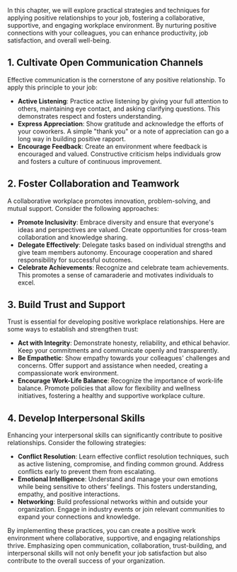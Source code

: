 
In this chapter, we will explore practical strategies and techniques for applying positive relationships to your job, fostering a collaborative, supportive, and engaging workplace environment. By nurturing positive connections with your colleagues, you can enhance productivity, job satisfaction, and overall well-being.

1\. Cultivate Open Communication Channels
----------------------------------------

Effective communication is the cornerstone of any positive relationship. To apply this principle to your job:

* **Active Listening**: Practice active listening by giving your full attention to others, maintaining eye contact, and asking clarifying questions. This demonstrates respect and fosters understanding.
* **Express Appreciation**: Show gratitude and acknowledge the efforts of your coworkers. A simple "thank you" or a note of appreciation can go a long way in building positive rapport.
* **Encourage Feedback**: Create an environment where feedback is encouraged and valued. Constructive criticism helps individuals grow and fosters a culture of continuous improvement.

2\. Foster Collaboration and Teamwork
------------------------------------

A collaborative workplace promotes innovation, problem-solving, and mutual support. Consider the following approaches:

* **Promote Inclusivity**: Embrace diversity and ensure that everyone's ideas and perspectives are valued. Create opportunities for cross-team collaboration and knowledge sharing.
* **Delegate Effectively**: Delegate tasks based on individual strengths and give team members autonomy. Encourage cooperation and shared responsibility for successful outcomes.
* **Celebrate Achievements**: Recognize and celebrate team achievements. This promotes a sense of camaraderie and motivates individuals to excel.

3\. Build Trust and Support
--------------------------

Trust is essential for developing positive workplace relationships. Here are some ways to establish and strengthen trust:

* **Act with Integrity**: Demonstrate honesty, reliability, and ethical behavior. Keep your commitments and communicate openly and transparently.
* **Be Empathetic**: Show empathy towards your colleagues' challenges and concerns. Offer support and assistance when needed, creating a compassionate work environment.
* **Encourage Work-Life Balance**: Recognize the importance of work-life balance. Promote policies that allow for flexibility and wellness initiatives, fostering a healthy and supportive workplace culture.

4\. Develop Interpersonal Skills
-------------------------------

Enhancing your interpersonal skills can significantly contribute to positive relationships. Consider the following strategies:

* **Conflict Resolution**: Learn effective conflict resolution techniques, such as active listening, compromise, and finding common ground. Address conflicts early to prevent them from escalating.
* **Emotional Intelligence**: Understand and manage your own emotions while being sensitive to others' feelings. This fosters understanding, empathy, and positive interactions.
* **Networking**: Build professional networks within and outside your organization. Engage in industry events or join relevant communities to expand your connections and knowledge.

By implementing these practices, you can create a positive work environment where collaborative, supportive, and engaging relationships thrive. Emphasizing open communication, collaboration, trust-building, and interpersonal skills will not only benefit your job satisfaction but also contribute to the overall success of your organization.
